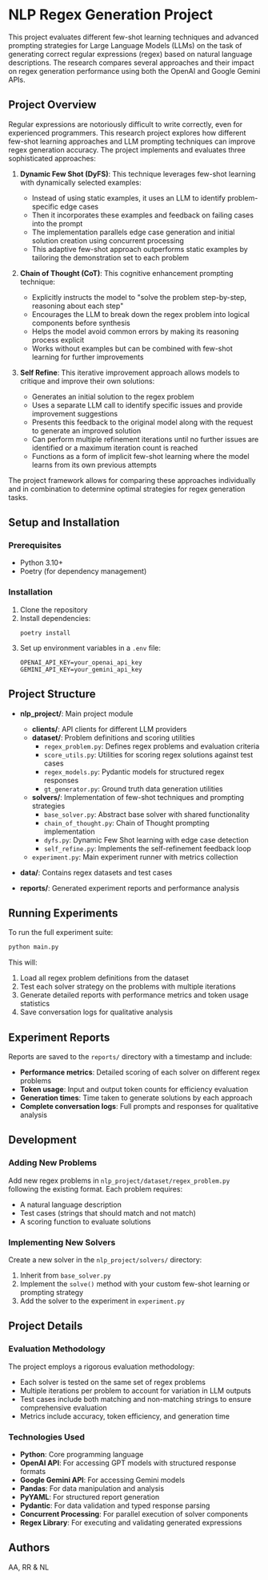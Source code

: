 # NLP Regex Generation Project

This project evaluates different few-shot learning techniques and advanced prompting strategies for Large Language Models (LLMs) on the task of generating correct regular expressions (regex) based on natural language descriptions. The research compares several approaches and their impact on regex generation performance using both the OpenAI and Google Gemini APIs.

## Project Overview

Regular expressions are notoriously difficult to write correctly, even for experienced programmers. This research project explores how different few-shot learning approaches and LLM prompting techniques can improve regex generation accuracy. The project implements and evaluates three sophisticated approaches:

1. **Dynamic Few Shot (DyFS)**: This technique leverages few-shot learning with dynamically selected examples:
   - Instead of using static examples, it uses an LLM to identify problem-specific edge cases
   - Then it incorporates these examples and feedback on failing cases into the prompt
   - The implementation parallels edge case generation and initial solution creation using concurrent processing
   - This adaptive few-shot approach outperforms static examples by tailoring the demonstration set to each problem

2. **Chain of Thought (CoT)**: This cognitive enhancement prompting technique:
   - Explicitly instructs the model to "solve the problem step-by-step, reasoning about each step"
   - Encourages the LLM to break down the regex problem into logical components before synthesis
   - Helps the model avoid common errors by making its reasoning process explicit
   - Works without examples but can be combined with few-shot learning for further improvements

3. **Self Refine**: This iterative improvement approach allows models to critique and improve their own solutions:
   - Generates an initial solution to the regex problem
   - Uses a separate LLM call to identify specific issues and provide improvement suggestions
   - Presents this feedback to the original model along with the request to generate an improved solution
   - Can perform multiple refinement iterations until no further issues are identified or a maximum iteration count is reached
   - Functions as a form of implicit few-shot learning where the model learns from its own previous attempts

The project framework allows for comparing these approaches individually and in combination to determine optimal strategies for regex generation tasks.

## Setup and Installation

### Prerequisites
- Python 3.10+
- Poetry (for dependency management)

### Installation

1. Clone the repository
2. Install dependencies:
   ```
   poetry install
   ```
3. Set up environment variables in a `.env` file:
   ```
   OPENAI_API_KEY=your_openai_api_key
   GEMINI_API_KEY=your_gemini_api_key
   ```

## Project Structure

- **nlp_project/**: Main project module
  - **clients/**: API clients for different LLM providers
  - **dataset/**: Problem definitions and scoring utilities
    - `regex_problem.py`: Defines regex problems and evaluation criteria
    - `score_utils.py`: Utilities for scoring regex solutions against test cases
    - `regex_models.py`: Pydantic models for structured regex responses
    - `gt_generator.py`: Ground truth data generation utilities
  - **solvers/**: Implementation of few-shot techniques and prompting strategies
    - `base_solver.py`: Abstract base solver with shared functionality
    - `chain_of_thought.py`: Chain of Thought prompting implementation
    - `dyfs.py`: Dynamic Few Shot learning with edge case detection
    - `self_refine.py`: Implements the self-refinement feedback loop
  - `experiment.py`: Main experiment runner with metrics collection

- **data/**: Contains regex datasets and test cases
- **reports/**: Generated experiment reports and performance analysis

## Running Experiments

To run the full experiment suite:

```bash
python main.py
```

This will:
1. Load all regex problem definitions from the dataset
2. Test each solver strategy on the problems with multiple iterations
3. Generate detailed reports with performance metrics and token usage statistics
4. Save conversation logs for qualitative analysis

## Experiment Reports

Reports are saved to the `reports/` directory with a timestamp and include:

- **Performance metrics**: Detailed scoring of each solver on different regex problems
- **Token usage**: Input and output token counts for efficiency evaluation
- **Generation times**: Time taken to generate solutions by each approach
- **Complete conversation logs**: Full prompts and responses for qualitative analysis

## Development

### Adding New Problems

Add new regex problems in `nlp_project/dataset/regex_problem.py` following the existing format. Each problem requires:
- A natural language description
- Test cases (strings that should match and not match)
- A scoring function to evaluate solutions

### Implementing New Solvers

Create a new solver in the `nlp_project/solvers/` directory:
1. Inherit from `base_solver.py`
2. Implement the `solve()` method with your custom few-shot learning or prompting strategy
3. Add the solver to the experiment in `experiment.py`

## Project Details

### Evaluation Methodology

The project employs a rigorous evaluation methodology:
- Each solver is tested on the same set of regex problems
- Multiple iterations per problem to account for variation in LLM outputs
- Test cases include both matching and non-matching strings to ensure comprehensive evaluation
- Metrics include accuracy, token efficiency, and generation time

### Technologies Used

- **Python**: Core programming language
- **OpenAI API**: For accessing GPT models with structured response formats
- **Google Gemini API**: For accessing Gemini models
- **Pandas**: For data manipulation and analysis
- **PyYAML**: For structured report generation
- **Pydantic**: For data validation and typed response parsing
- **Concurrent Processing**: For parallel execution of solver components
- **Regex Library**: For executing and validating generated expressions

## Authors

AA, RR & NL 